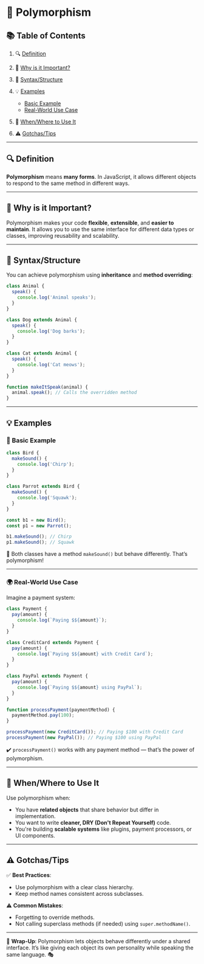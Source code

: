 # 🌟 Polymorphism

## 📚 Table of Contents

1. 🔍 [Definition](#definition)
2. 🎯 [Why is it Important?](#why-is-it-important)
3. 🧱 [Syntax/Structure](#syntaxstructure)
4. 💡 [Examples](#examples)

   - [Basic Example](#basic-example)
   - [Real-World Use Case](#real-world-use-case)

5. 🧰 [When/Where to Use It](#whenwhere-to-use-it)
6. ⚠️ [Gotchas/Tips](#gotchastips)

---

## 🔍 Definition

**Polymorphism** means **many forms**. In JavaScript, it allows different
objects to respond to the same method in different ways.

---

## 🎯 Why is it Important?

Polymorphism makes your code **flexible**, **extensible**, and **easier to
maintain**. It allows you to use the same interface for different data types or
classes, improving reusability and scalability.

---

## 🧱 Syntax/Structure

You can achieve polymorphism using **inheritance** and **method overriding**:

```javascript
class Animal {
  speak() {
    console.log('Animal speaks');
  }
}

class Dog extends Animal {
  speak() {
    console.log('Dog barks');
  }
}

class Cat extends Animal {
  speak() {
    console.log('Cat meows');
  }
}

function makeItSpeak(animal) {
  animal.speak(); // Calls the overridden method
}
```

---

## 💡 Examples

### 📌 Basic Example

```javascript
class Bird {
  makeSound() {
    console.log('Chirp');
  }
}

class Parrot extends Bird {
  makeSound() {
    console.log('Squawk');
  }
}

const b1 = new Bird();
const p1 = new Parrot();

b1.makeSound(); // Chirp
p1.makeSound(); // Squawk
```

🔁 Both classes have a method `makeSound()` but behave differently. That’s
polymorphism!

---

### 🌍 Real-World Use Case

Imagine a payment system:

```javascript
class Payment {
  pay(amount) {
    console.log(`Paying $${amount}`);
  }
}

class CreditCard extends Payment {
  pay(amount) {
    console.log(`Paying $${amount} with Credit Card`);
  }
}

class PayPal extends Payment {
  pay(amount) {
    console.log(`Paying $${amount} using PayPal`);
  }
}

function processPayment(paymentMethod) {
  paymentMethod.pay(100);
}

processPayment(new CreditCard()); // Paying $100 with Credit Card
processPayment(new PayPal()); // Paying $100 using PayPal
```

✔️ `processPayment()` works with any payment method — that’s the power of
polymorphism.

---

## 🧰 When/Where to Use It

Use polymorphism when:

- You have **related objects** that share behavior but differ in implementation.
- You want to write **cleaner, DRY (Don't Repeat Yourself)** code.
- You're building **scalable systems** like plugins, payment processors, or UI
  components.

---

## ⚠️ Gotchas/Tips

✅ **Best Practices**:

- Use polymorphism with a clear class hierarchy.
- Keep method names consistent across subclasses.

⚠️ **Common Mistakes**:

- Forgetting to override methods.
- Not calling superclass methods (if needed) using `super.methodName()`.

---

🧠 **Wrap-Up**: Polymorphism lets objects behave differently under a shared
interface. It’s like giving each object its own personality while speaking the
same language. 🎭
